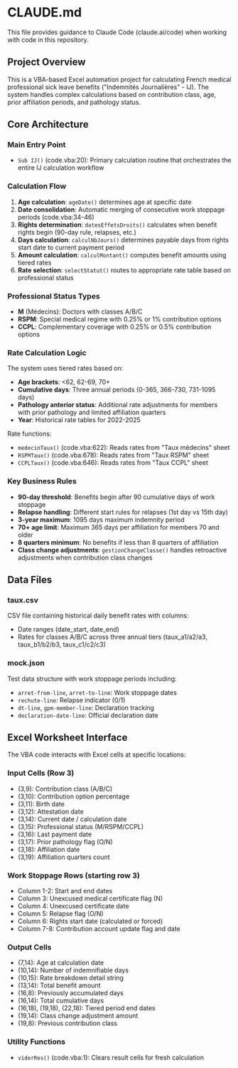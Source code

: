 # CLAUDE.md

This file provides guidance to Claude Code (claude.ai/code) when working with code in this repository.

## Project Overview

This is a VBA-based Excel automation project for calculating French medical professional sick leave benefits ("Indemnités Journalières" - IJ). The system handles complex calculations based on contribution class, age, prior affiliation periods, and pathology status.

## Core Architecture

### Main Entry Point
- `Sub IJ()` (code.vba:20): Primary calculation routine that orchestrates the entire IJ calculation workflow

### Calculation Flow
1. **Age calculation**: `ageDate()` determines age at specific date
2. **Date consolidation**: Automatic merging of consecutive work stoppage periods (code.vba:34-46)
3. **Rights determination**: `datesEffetsDroits()` calculates when benefit rights begin (90-day rule, relapses, etc.)
4. **Days calculation**: `calculNbJours()` determines payable days from rights start date to current payment period
5. **Amount calculation**: `calculMontant()` computes benefit amounts using tiered rates
6. **Rate selection**: `selectStatut()` routes to appropriate rate table based on professional status

### Professional Status Types
- **M** (Médecins): Doctors with classes A/B/C
- **RSPM**: Special medical regime with 0.25% or 1% contribution options
- **CCPL**: Complementary coverage with 0.25% or 0.5% contribution options

### Rate Calculation Logic
The system uses tiered rates based on:
- **Age brackets**: <62, 62-69, 70+
- **Cumulative days**: Three annual periods (0-365, 366-730, 731-1095 days)
- **Pathology anterior status**: Additional rate adjustments for members with prior pathology and limited affiliation quarters
- **Year**: Historical rate tables for 2022-2025

Rate functions:
- `medecinTaux()` (code.vba:622): Reads rates from "Taux médecins" sheet
- `RSPMTaux()` (code.vba:678): Reads rates from "Taux RSPM" sheet
- `CCPLTaux()` (code.vba:646): Reads rates from "Taux CCPL" sheet

### Key Business Rules
- **90-day threshold**: Benefits begin after 90 cumulative days of work stoppage
- **Relapse handling**: Different start rules for relapses (1st day vs 15th day)
- **3-year maximum**: 1095 days maximum indemnity period
- **70+ age limit**: Maximum 365 days per affiliation for members 70 and older
- **8 quarters minimum**: No benefits if less than 8 quarters of affiliation
- **Class change adjustments**: `gestionChangeClasse()` handles retroactive adjustments when contribution class changes

## Data Files

### taux.csv
CSV file containing historical daily benefit rates with columns:
- Date ranges (date_start, date_end)
- Rates for classes A/B/C across three annual tiers (taux_a1/a2/a3, taux_b1/b2/b3, taux_c1/c2/c3)

### mock.json
Test data structure with work stoppage periods including:
- `arret-from-line`, `arret-to-line`: Work stoppage dates
- `rechute-line`: Relapse indicator (0/1)
- `dt-line`, `gpm-member-line`: Declaration tracking
- `declaration-date-line`: Official declaration date

## Excel Worksheet Interface

The VBA code interacts with Excel cells at specific locations:

### Input Cells (Row 3)
- (3,9): Contribution class (A/B/C)
- (3,10): Contribution option percentage
- (3,11): Birth date
- (3,12): Attestation date
- (3,14): Current date / calculation date
- (3,15): Professional status (M/RSPM/CCPL)
- (3,16): Last payment date
- (3,17): Prior pathology flag (O/N)
- (3,18): Affiliation date
- (3,19): Affiliation quarters count

### Work Stoppage Rows (starting row 3)
- Column 1-2: Start and end dates
- Column 3: Unexcused medical certificate flag (N)
- Column 4: Unexcused certificate date
- Column 5: Relapse flag (O/N)
- Column 6: Rights start date (calculated or forced)
- Column 7-8: Contribution account update flag and date

### Output Cells
- (7,14): Age at calculation date
- (10,14): Number of indemnifiable days
- (10,15): Rate breakdown detail string
- (13,14): Total benefit amount
- (16,8): Previously accumulated days
- (16,14): Total cumulative days
- (16,18), (19,18), (22,18): Tiered period end dates
- (19,14): Class change adjustment amount
- (19,8): Previous contribution class

### Utility Functions
- `viderRes()` (code.vba:1): Clears result cells for fresh calculation
